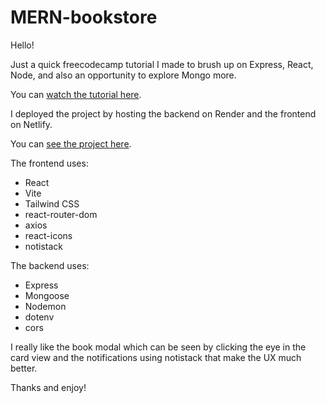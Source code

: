 # MERN-bookstore

Hello!

Just a quick freecodecamp tutorial I made to brush up on Express, React, Node, and also an opportunity to explore Mongo more.

You can [watch the tutorial here](https://link-url-here.org](https://www.youtube.com/watch?v=-42K44A1oMA)https://www.youtube.com/watch?v=-42K44A1oMA).

I deployed the project by hosting the backend on Render and the frontend on Netlify.

You can [see the project here](https://cerulean-fudge-ecfc0d.netlify.app/).

The frontend uses:

* React
* Vite
* Tailwind CSS
* react-router-dom
* axios
* react-icons
* notistack

The backend uses:

* Express
* Mongoose
* Nodemon
* dotenv
* cors

I really like the book modal which can be seen by clicking the eye in the card view and the notifications using notistack that make the UX much better.

Thanks and enjoy!
